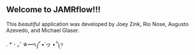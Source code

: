 ## Welcome to JAMRflow!!!
This *beautiful* application was developed by Joey Zink, Rio Nose, Augusto Azevedo, and Michael Glaser.

. * ･ ｡ﾟ☆━੧༼ •́ ヮ •̀ ༽୨
